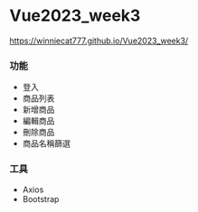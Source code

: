 # Vue2023_week3
https://winniecat777.github.io/Vue2023_week3/

### 功能
- 登入
- 商品列表
- 新增商品
- 編輯商品
- 刪除商品
- 商品名稱篩選

### 工具
- Axios
- Bootstrap
